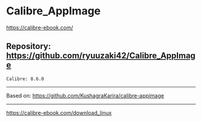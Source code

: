 
# Calibre_AppImage
https://calibre-ebook.com/

## Repository: https://github.com/ryuuzaki42/Calibre_AppImage
    Calibre: 8.6.0

---
Based on: https://github.com/KushagraKarira/calibre-appimage

---
https://calibre-ebook.com/download_linux
